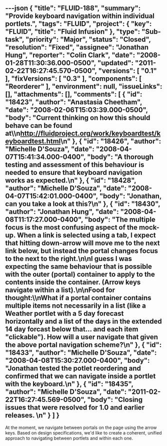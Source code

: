 ---json
{
  "title": "FLUID-188",
  "summary": "Provide keyboard navigation within individual portlets.",
  "tags": "FLUID",
  "project": {
    "key": "FLUID",
    "title": "Fluid Infusion"
  },
  "type": "Sub-task",
  "priority": "Major",
  "status": "Closed",
  "resolution": "Fixed",
  "assignee": "Jonathan Hung",
  "reporter": "Colin Clark",
  "date": "2008-01-28T11:30:36.000-0500",
  "updated": "2011-02-22T16:27:45.570-0500",
  "versions": [
    "0.1"
  ],
  "fixVersions": [
    "0.3"
  ],
  "components": [
    "Reorderer"
  ],
  "environment": null,
  "issueLinks": [],
  "attachments": [],
  "comments": [
    {
      "id": "18423",
      "author": "Anastasia Cheetham",
      "date": "2008-02-06T15:03:39.000-0500",
      "body": "Current thinking on how this should behave can be found at\\\n<http://fluidproject.org/work/keyboardtest/keyboardtest.html>\n"
    },
    {
      "id": "18426",
      "author": "Michelle D'Souza",
      "date": "2008-04-07T15:41:34.000-0400",
      "body": "A thorough testing and assessment of this behaviour is needed to ensure that keyboard navigation works as expected.\n"
    },
    {
      "id": "18428",
      "author": "Michelle D'Souza",
      "date": "2008-04-07T15:42:01.000-0400",
      "body": "Jonathan, can you take a look at this?\n"
    },
    {
      "id": "18430",
      "author": "Jonathan Hung",
      "date": "2008-04-08T11:17:27.000-0400",
      "body": "The multiple focus is the most confusing aspect of the mock-up. When a link is selected using a tab, I expect that hitting down-arrow will move me to the next link below, but instead the portal changes focus to the next to the right.\n\nI guess I was expecting the same behaviour that is possible with the outer (portal) container to apply to the contents inside the container. (Arrow keys navigate within a list).\n\nFood for thought:\\\nWhat if a portal container contains multiple items not necessarily in a list (like a Weather portlet with a 5 day forecast horizontally and a list of the days in the extended 14 day forcast below that... and each item \"clickable\"). How will a user navigate that given the above portal navigation scheme?\n"
    },
    {
      "id": "18433",
      "author": "Michelle D'Souza",
      "date": "2008-04-08T15:30:27.000-0400",
      "body": "Jonathan tested the potlet reordering and confirmed that we can navigate inside a portlet with the keyboard.\n"
    },
    {
      "id": "18435",
      "author": "Michelle D'Souza",
      "date": "2011-02-22T16:27:45.569-0500",
      "body": "Closing issues that were resolved for 1.0 and earlier releases.&#x20;\n"
    }
  ]
}
---
At the moment, we navigate between portals on the page using the arrow keys. Based on design specifications, we'd like to create a coherent, unified approach to navigating between portlets and within each one.

        